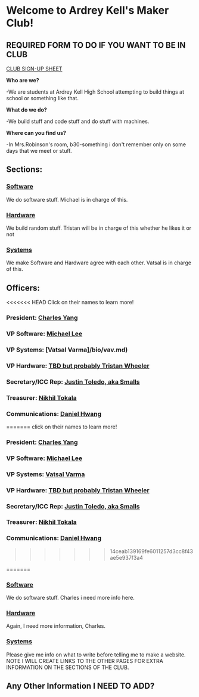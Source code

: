 # Welcome to Ardrey Kell's Maker Club!

## REQUIRED FORM TO DO IF YOU WANT TO BE IN CLUB
[CLUB SIGN-UP SHEET](https://goo.gl/forms/OLAcnNZqATJGFplv2)

**Who are we?**

-We are students at Ardrey Kell High School attempting to build things at school or something like that.

**What do we do?**

-We build stuff and code stuff and do stuff with machines.

**Where can you find us?**

-In Mrs.Robinson's room, b30-something i don't remember only on some days that we meet or stuff.

## Sections:
### [Software](ardreykellmakerclub.github.io/Software)
We do software stuff. Michael is in charge of this.
### [Hardware](ardreykellmakerclub.github.io/Hardware)
We build random stuff. Tristan will be in charge of this whether he likes it or not
### [Systems](ardreykellmakerclub.github.io/Systems)
We make Software and Hardware agree with each other. Vatsal is in charge of this. 

## Officers:
<<<<<<< HEAD
Click on their names to learn more!
### President: [Charles Yang](/bio/chy.md)
### VP Software: [Michael Lee](/bio/mil.md)
### VP Systems: [Vatsal Varma]/bio/vav.md)
### VP Hardware: [TBD but probably Tristan Wheeler](/bio/placeholder.md)
### Secretary/ICC Rep: [Justin Toledo, aka Smalls](/bio/jut.md)
### Treasurer: [Nikhil Tokala](bio/nit.md)
### Communications: [Daniel Hwang](/bio/dah.md)
=======
click on their names to learn more!
### President: [Charles Yang](/chybio.md)
### VP Software: [Michael Lee](/milbio.md)
### VP Systems: [Vatsal Varma](/vavbio.md)
### VP Hardware: [TBD but probably Tristan Wheeler](/placeholderbio.md)
### Secretary/ICC Rep: [Justin Toledo, aka Smalls](/jutbio.md)
### Treasurer: [Nikhil Tokala](/nitbio.md)
### Communications: [Daniel Hwang](/dahbio.md)
>>>>>>> 14ceab139169fe6011257d3cc8f43ae5e937f3a4

=======
### [Software](/Software)
We do software stuff. Charles i need more info here.
### [Hardware](/Hardware)
Again, I need more information, Charles.
### [Systems](/Systems)
Please give me info on what to write before telling me to make a website.
NOTE I WILL CREATE LINKS TO THE OTHER PAGES FOR EXTRA INFORMATION ON THE SECTIONS OF THE CLUB.

## Any Other Information I NEED TO ADD?
